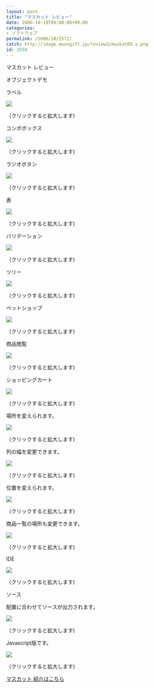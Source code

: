```yaml
---
layout: post
title: "マスカット レビュー"
date: 2006-10-18T09:00:00+09:00
categories:
- ソフトウェア
permalink: /2006/10/2572/
catch: http://image.moongift.jp/review3/maskat09.s.png
id: 2559
---
```

マスカット レビュー  
<!--more-->

オブジェクトデモ

  

ラベル

  

[![](http://image.moongift.jp/review3/maskat01.s.png)](http://image.moongift.jp/review3/maskat01.png)  
  
（クリックすると拡大します)

  

コンボボックス

  

[![](http://image.moongift.jp/review3/maskat02.s.png)](http://image.moongift.jp/review3/maskat02.png)  
  
（クリックすると拡大します)

  

ラジオボタン

  

[![](http://image.moongift.jp/review3/maskat03.s.png)](http://image.moongift.jp/review3/maskat03.png)  
  
（クリックすると拡大します)

  

表

  

[![](http://image.moongift.jp/review3/maskat04.s.png)](http://image.moongift.jp/review3/maskat04.png)  
  
（クリックすると拡大します)

  

バリデーション

  

[![](http://image.moongift.jp/review3/maskat05.s.png)](http://image.moongift.jp/review3/maskat05.png)  
  
（クリックすると拡大します)

  

ツリー

  

[![](http://image.moongift.jp/review3/maskat06.s.png)](http://image.moongift.jp/review3/maskat06.png)  
  
（クリックすると拡大します)

  

ペットショップ

  

[![](http://image.moongift.jp/review3/maskat07.s.png)](http://image.moongift.jp/review3/maskat07.png)  
  
（クリックすると拡大します)

  

商品閲覧

  

[![](http://image.moongift.jp/review3/maskat08.s.png)](http://image.moongift.jp/review3/maskat08.png)  
  
（クリックすると拡大します)

  

ショッピングカート

  

[![](http://image.moongift.jp/review3/maskat09.s.png)](http://image.moongift.jp/review3/maskat09.png)  
  
（クリックすると拡大します)

  

場所を変えられます。

  

[![](http://image.moongift.jp/review3/maskat10.s.png)](http://image.moongift.jp/review3/maskat10.png)  
  
（クリックすると拡大します)

  

列の幅を変更できます。

  

[![](http://image.moongift.jp/review3/maskat11.s.png)](http://image.moongift.jp/review3/maskat11.png)  
  
（クリックすると拡大します)

  

位置を変えられます。

  

[![](http://image.moongift.jp/review3/maskat12.s.png)](http://image.moongift.jp/review3/maskat12.png)  
  
（クリックすると拡大します)

  

商品一覧の場所も変更できます。

  

[![](http://image.moongift.jp/review3/maskat13.s.png)](http://image.moongift.jp/review3/maskat13.png)  
  
（クリックすると拡大します)

  

IDE

  

[![](http://image.moongift.jp/review3/maskat14.s.png)](http://image.moongift.jp/review3/maskat14.png)  
  
（クリックすると拡大します)

  

ソース

  

配置に合わせてソースが出力されます。

  

[![](http://image.moongift.jp/review3/maskat15.s.png)](http://image.moongift.jp/review3/maskat15.png)  
  
（クリックすると拡大します)

  

Javascript版です。

  

[![](http://image.moongift.jp/review3/maskat16.s.png)](http://image.moongift.jp/review3/maskat16.png)  
  
（クリックすると拡大します)

  

[マスカット 紹介はこちら](http://oss.moongift.jp/intro/i-2571.html)

